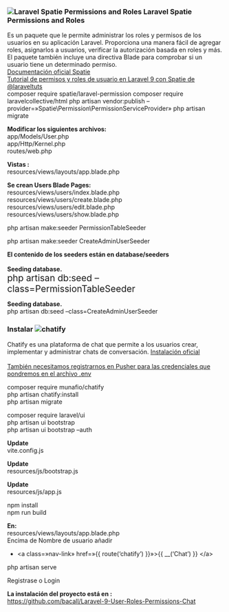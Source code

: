 <div data-elementor-type="wp-post" data-elementor-id="4049" class="elementor elementor-4049">
<div class="elementor-inner">
<div class="elementor-section-wrap">
<section class="elementor-section elementor-top-section elementor-element elementor-element-bd44c2b elementor-section-full_width elementor-section-height-default elementor-section-height-default" data-id="bd44c2b" data-element_type="section">
<div class="elementor-container elementor-column-gap-default">
<div class="elementor-row">
<div class="elementor-column elementor-col-100 elementor-top-column elementor-element elementor-element-649cc3a" data-id="649cc3a" data-element_type="column">
<div class="elementor-column-wrap elementor-element-populated">
<div class="elementor-widget-wrap">
<div class="elementor-element elementor-element-d5bd258 elementor-widget elementor-widget-text-editor" data-id="d5bd258" data-element_type="widget" data-widget_type="text-editor.default">
<div class="elementor-widget-container">
<div class="elementor-text-editor elementor-clearfix"> <h3><img decoding="async" id="centc2" class="magictime swap" src="https://www.webprogramadorbarcelona.com/wp-content/uploads/2023/02/laravel-spatie.png" alt="Laravel Spatie Permissions and Roles"> Laravel Spatie Permissions and Roles</h3> Es un paquete que le permite administrar los roles y permisos de los usuarios en su aplicación Laravel. Proporciona una manera fácil de agregar roles, asignarlos a usuarios, verificar la autorización basada en roles y más. El paquete también incluye una directiva Blade para comprobar si un usuario tiene un determinado permiso.<br> <a href="https://spatie.be/docs/laravel-permission/v5/installation-laravel" target="_blank" rel="noopener">Documentación oficial Spatie</a><br> <a href="https://medium.com/@laraveltuts/laravel-9-user-roles-and-permissions-tutorial-example-79ee2ebd24d8" target="_blank" rel="noopener">Tutorial de permisos y roles de usuario en Laravel 9 con Spatie de @laraveltuts</a></div></div></div></div></div></div></div></div></section>
<section class="elementor-section elementor-top-section elementor-element elementor-element-544f8c8 elementor-section-boxed elementor-section-height-default elementor-section-height-default" data-id="544f8c8" data-element_type="section">
<div class="elementor-container elementor-column-gap-default">
<div class="elementor-row">
<div class="elementor-column elementor-col-100 elementor-top-column elementor-element elementor-element-1f31a67" data-id="1f31a67" data-element_type="column">
<div class="elementor-column-wrap elementor-element-populated">
<div class="elementor-widget-wrap">
<div class="elementor-element elementor-element-35fc813 elementor-widget elementor-widget-text-editor" data-id="35fc813" data-element_type="widget" data-widget_type="text-editor.default">
<div class="elementor-widget-container">
<div class="elementor-text-editor elementor-clearfix"> composer require spatie/laravel-permission composer require laravelcollective/html php artisan vendor:publish –provider=»Spatie\Permission\PermissionServiceProvider» php artisan migrate</div></div></div></div></div></div></div></div></section>
<section class="elementor-section elementor-top-section elementor-element elementor-element-99c22a4 elementor-section-boxed elementor-section-height-default elementor-section-height-default" data-id="99c22a4" data-element_type="section">
<div class="elementor-container elementor-column-gap-default">
<div class="elementor-row">
<div class="elementor-column elementor-col-100 elementor-top-column elementor-element elementor-element-c539114" data-id="c539114" data-element_type="column">
<div class="elementor-column-wrap elementor-element-populated">
<div class="elementor-widget-wrap">
<div class="elementor-element elementor-element-715b614 elementor-widget elementor-widget-text-editor" data-id="715b614" data-element_type="widget" data-widget_type="text-editor.default">
<div class="elementor-widget-container">
<div class="elementor-text-editor elementor-clearfix"> <p><b>Modificar los siguientes archivos:</b><br>app/Models/User.php<br>app/Http/Kernel.php<br>routes/web.php</p><p><b>Vistas :</b><br>resources/views/layouts/app.blade.php</p><p><b>Se crean&nbsp;</b><b>Users Blade Pages:</b><br>resources/views/users/index.blade.php<br>resources/views/users/create.blade.php<br>resources/views/users/edit.blade.php<br>resources/views/users/show.blade.php</p></div></div></div></div></div></div></div></div></section>
<section class="elementor-section elementor-top-section elementor-element elementor-element-584c798 elementor-section-boxed elementor-section-height-default elementor-section-height-default" data-id="584c798" data-element_type="section">
<div class="elementor-container elementor-column-gap-default">
<div class="elementor-row">
<div class="elementor-column elementor-col-100 elementor-top-column elementor-element elementor-element-adb8221" data-id="adb8221" data-element_type="column">
<div class="elementor-column-wrap elementor-element-populated">
<div class="elementor-widget-wrap">
<div class="elementor-element elementor-element-f23e992 elementor-widget elementor-widget-text-editor" data-id="f23e992" data-element_type="widget" data-widget_type="text-editor.default">
<div class="elementor-widget-container">
<div class="elementor-text-editor elementor-clearfix"> <p>php artisan make:seeder PermissionTableSeeder</p><p>php artisan make:seeder CreateAdminUserSeeder</p><p><b>El contenido de los seeders están en database/seeders<br></b><br><b>Seeding database.</b><br><span style="font-size: 21px; color: var( --e-global-color-text ); font-family: var( --e-global-typography-text-font-family ), Sans-serif;">php artisan db:seed –class=PermissionTableSeeder</span></p><p><b>Seeding database.</b><br>php artisan db:seed –class=CreateAdminUserSeeder</p></div></div></div><div class="elementor-element elementor-element-0c444c0 elementor-widget elementor-widget-text-editor" data-id="0c444c0" data-element_type="widget" data-widget_type="text-editor.default">
<div class="elementor-widget-container">
<div class="elementor-text-editor elementor-clearfix"></div></div></div></div></div></div></div></div></section>
<section class="elementor-section elementor-top-section elementor-element elementor-element-c2112b2 elementor-section-boxed elementor-section-height-default elementor-section-height-default" data-id="c2112b2" data-element_type="section">
<div class="elementor-container elementor-column-gap-default">
<div class="elementor-row">
<div class="elementor-column elementor-col-100 elementor-top-column elementor-element elementor-element-772364e" data-id="772364e" data-element_type="column">
<div class="elementor-column-wrap elementor-element-populated">
<div class="elementor-widget-wrap">
<div class="elementor-element elementor-element-68fa459 elementor-widget elementor-widget-text-editor" data-id="68fa459" data-element_type="widget" data-widget_type="text-editor.default">
<div class="elementor-widget-container">
<div class="elementor-text-editor elementor-clearfix"> <h3>Instalar <img decoding="async" id="centc2" class="magictime swap" src="https://www.webprogramadorbarcelona.com/wp-content/uploads/2023/02/chatify_black.png" alt="chatify"></h3> Chatify es una plataforma de chat que permite a los usuarios crear, implementar y administrar chats de conversación. <a href="https://chatify.munafio.com/installation" target="_blank" rel="noopener">Instalación oficial</a><br><br> <a href="https://dashboard.pusher.com/accounts/sign_up" target="_blank" rel="noopener"> También necesitamos registrarnos en Pusher para las credenciales que pondremos en el archivo .env </a></div></div></div></div></div></div></div></div></section>
<section class="elementor-section elementor-top-section elementor-element elementor-element-8e1af25 elementor-section-boxed elementor-section-height-default elementor-section-height-default" data-id="8e1af25" data-element_type="section">
<div class="elementor-container elementor-column-gap-default">
<div class="elementor-row">
<div class="elementor-column elementor-col-100 elementor-top-column elementor-element elementor-element-7e95ca6" data-id="7e95ca6" data-element_type="column">
<div class="elementor-column-wrap elementor-element-populated">
<div class="elementor-widget-wrap">
<div class="elementor-element elementor-element-8686845 elementor-widget elementor-widget-text-editor" data-id="8686845" data-element_type="widget" data-widget_type="text-editor.default">
<div class="elementor-widget-container">
<div class="elementor-text-editor elementor-clearfix"> <p>composer require munafio/chatify<br> php artisan chatify:install<br> php artisan migrate</p> <p>composer require laravel/ui<br> php artisan ui bootstrap<br> php artisan ui bootstrap –auth</p> <p><b>Update </b><br> vite.config.js</p> <p><b>Update </b><br> resources/js/bootstrap.js</p> <p><b>Update </b><br> resources/js/app.js</p> <p>npm install<br> npm run build</p> <p><b>En:</b><br> resources/views/layouts/app.blade.php<br> Encima de Nombre de usuario añadir</p> <ul> <li class="nav-item">&lt;a class=»nav-link» href=»{{ route(‘chatify’) }}»&gt;{{ __(‘Chat’) }} &lt;/a&gt;</li> </ul> <p>php artisan serve</p> <p>Registrase o Login</p></div></div></div></div></div></div></div></div></section>
<section class="elementor-section elementor-top-section elementor-element elementor-element-4499424 elementor-section-boxed elementor-section-height-default elementor-section-height-default" data-id="4499424" data-element_type="section">
<div class="elementor-container elementor-column-gap-default">
<div class="elementor-row">
<div class="elementor-column elementor-col-100 elementor-top-column elementor-element elementor-element-2f8fd1c" data-id="2f8fd1c" data-element_type="column">
<div class="elementor-column-wrap elementor-element-populated">
<div class="elementor-widget-wrap">
<div class="elementor-element elementor-element-acc981a elementor-widget-divider--view-line elementor-widget elementor-widget-divider" data-id="acc981a" data-element_type="widget" data-widget_type="divider.default">
<div class="elementor-widget-container">
<div class="elementor-divider"> <span class="elementor-divider-separator"> </span></div></div></div></div></div></div></div></div></section>
<section class="elementor-section elementor-top-section elementor-element elementor-element-1f3e100 elementor-section-boxed elementor-section-height-default elementor-section-height-default" data-id="1f3e100" data-element_type="section">
<div class="elementor-container elementor-column-gap-default">
<div class="elementor-row">
<div class="elementor-column elementor-col-100 elementor-top-column elementor-element elementor-element-b0e206e" data-id="b0e206e" data-element_type="column">
<div class="elementor-column-wrap elementor-element-populated">
<div class="elementor-widget-wrap">
<div class="elementor-element elementor-element-c9b0e38 elementor-widget elementor-widget-text-editor" data-id="c9b0e38" data-element_type="widget" data-widget_type="text-editor.default">
<div class="elementor-widget-container">
<div class="elementor-text-editor elementor-clearfix"> <p><b>La instalación del proyecto está en :</b><br><a href="https://github.com/bacall/Laravel-9-User-Roles-Permissions-Chat" target="_blank" rel="noopener">https://github.com/bacall/Laravel-9-User-Roles-Permissions-Chat</a></p></div></div></div></div></div></div></div></div></section></div></div></div>